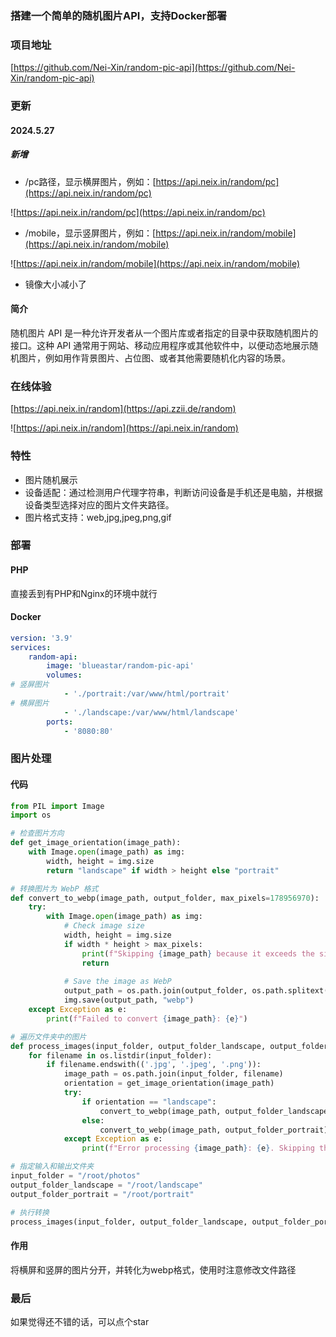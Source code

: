 ### 搭建一个简单的随机图片API，支持Docker部署

### 项目地址

[https://github.com/Nei-Xin/random-pic-api](https://github.com/Nei-Xin/random-pic-api)

### 更新

#### 2024.5.27

##### 新增

- /pc路径，显示横屏图片，例如：[https://api.neix.in/random/pc](https://api.neix.in/random/pc)

![https://api.neix.in/random/pc](https://api.neix.in/random/pc)

- /mobile，显示竖屏图片，例如：[https://api.neix.in/random/mobile](https://api.neix.in/random/mobile)

![https://api.neix.in/random/mobile](https://api.neix.in/random/mobile)

- 镜像大小减小了

#### 简介

随机图片 API 是一种允许开发者从一个图片库或者指定的目录中获取随机图片的接口。这种 API 通常用于网站、移动应用程序或其他软件中，以便动态地展示随机图片，例如用作背景图片、占位图、或者其他需要随机化内容的场景。

### 在线体验

[https://api.neix.in/random](https://api.zzii.de/random)

![https://api.neix.in/random](https://api.neix.in/random)

### 特性

- 图片随机展示
- 设备适配：通过检测用户代理字符串，判断访问设备是手机还是电脑，并根据设备类型选择对应的图片文件夹路径。
- 图片格式支持：web,jpg,jpeg,png,gif

### 部署

#### PHP

直接丢到有PHP和Nginx的环境中就行

#### Docker

```yml
version: '3.9'
services:
    random-api:
        image: 'blueastar/random-pic-api'
        volumes:
# 竖屏图片
            - './portrait:/var/www/html/portrait'
# 横屏图片
            - './landscape:/var/www/html/landscape'
        ports:
            - '8080:80'
```

### 图片处理

#### 代码

```py
from PIL import Image
import os

# 检查图片方向
def get_image_orientation(image_path):
    with Image.open(image_path) as img:
        width, height = img.size
        return "landscape" if width > height else "portrait"

# 转换图片为 WebP 格式
def convert_to_webp(image_path, output_folder, max_pixels=178956970):
    try:
        with Image.open(image_path) as img:
            # Check image size
            width, height = img.size
            if width * height > max_pixels:
                print(f"Skipping {image_path} because it exceeds the size limit.")
                return
            
            # Save the image as WebP
            output_path = os.path.join(output_folder, os.path.splitext(os.path.basename(image_path))[0] + ".webp")
            img.save(output_path, "webp")
    except Exception as e:
        print(f"Failed to convert {image_path}: {e}")

# 遍历文件夹中的图片
def process_images(input_folder, output_folder_landscape, output_folder_portrait):
    for filename in os.listdir(input_folder):
        if filename.endswith(('.jpg', '.jpeg', '.png')):
            image_path = os.path.join(input_folder, filename)
            orientation = get_image_orientation(image_path)
            try:
                if orientation == "landscape":
                    convert_to_webp(image_path, output_folder_landscape)
                else:
                    convert_to_webp(image_path, output_folder_portrait)
            except Exception as e:
                print(f"Error processing {image_path}: {e}. Skipping this image.")

# 指定输入和输出文件夹
input_folder = "/root/photos"
output_folder_landscape = "/root/landscape"
output_folder_portrait = "/root/portrait"

# 执行转换
process_images(input_folder, output_folder_landscape, output_folder_portrait)
```

#### 作用

将横屏和竖屏的图片分开，并转化为webp格式，使用时注意修改文件路径

### 最后

如果觉得还不错的话，可以点个star
